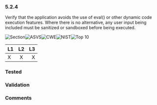 ### 5.2.4 
Verify that the application avoids the use of eval() or other dynamic code execution features. Where there is no alternative, any user input being included must be sanitized or sandboxed before being executed.

![Section](https://img.shields.io/badge/V5-green.svg)![ASVS](https://img.shields.io/badge/ASVS-5.2.4-blue.svg)![CWE](https://img.shields.io/badge/CWE--red.svg)![NIST](https://img.shields.io/badge/NIST--important.svg)![Top 10](https://img.shields.io/badge/--lightgray.svg)

| L1| L2| L3|
| --|:--:|-:|
| X | X | X |

### Tested

### Validation

### Comments

        